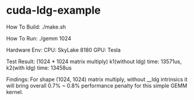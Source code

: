 # cuda-ldg-example
How To Build:
./make.sh

How To Run:
./gemm 1024

Hardware Env:
CPU: SkyLake 8180
GPU: Tesla  

Test Result: (1024 * 1024 matrix multiply)
k1(without ldg) time: 13571us, k2(with ldg) time: 13458us


Findings:
For shape (1024, 1024) matrix multiply, without __ldg intrinsics it will bring overall 0.7% ~ 0.8% performance penalty for this simple GEMM kernel.
